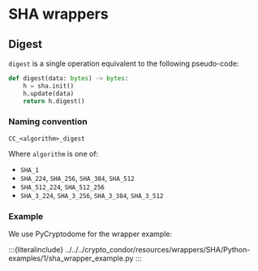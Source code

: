 # SHA wrappers

## Digest

``digest`` is a single operation equivalent to the following pseudo-code:

```python
def digest(data: bytes) -> bytes:
    h = sha.init()
    h.update(data)
    return h.digest()
```
### Naming convention

```
CC_<algorithm>_digest
```

Where `algorithm` is one of:

- `SHA_1`
- `SHA_224`, `SHA_256`, `SHA_384`, `SHA_512`
- `SHA_512_224`, `SHA_512_256`
- `SHA_3_224`, `SHA_3_256`, `SHA_3_384`, `SHA_3_512`

### Example

We use PyCryptodome for the wrapper example:

:::{literalinclude} ../../../crypto_condor/resources/wrappers/SHA/Python-examples/1/sha_wrapper_example.py
:::
